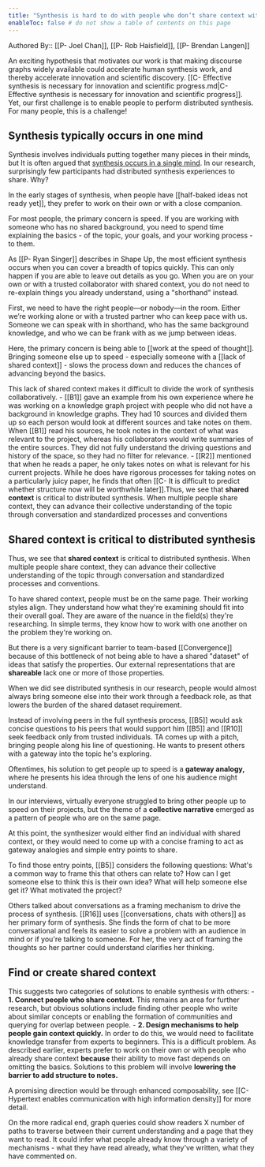 ```yaml
---
title: "Synthesis is hard to do with people who don’t share context with you"
enableToc: false # do not show a table of contents on this page
---
```


Authored By::  [[P- Joel Chan]], [[P- Rob Haisfield]], [[P- Brendan Langen]]

An exciting hypothesis that motivates our work is that making discourse graphs widely available could accelerate human synthesis work, and thereby accelerate innovation and scientific discovery. [[C- Effective synthesis is necessary for innovation and scientific progress.md|C- Effective synthesis is necessary for innovation and scientific progress]]. Yet, our first challenge is to enable people to perform distributed synthesis. For many people, this is a challenge!

## Synthesis typically occurs in one mind

Synthesis involves individuals putting together many pieces in their minds, but It is often argued that [synthesis occurs in a single mind](https://notes.andymatuschak.org/Great_creative_work_is_usually_the_product_of_a_single_person). In our research, surprisingly few participants had distributed synthesis experiences to share. Why? 

In the early stages of synthesis, when people have [[half-baked ideas not ready yet]], they prefer to work on their own or with a close companion. 

For most people, the primary concern is speed. If you are working with someone who has no shared background, you need to spend time explaining the basics - of the topic, your goals, and your working process - to them. 

As [[P- Ryan Singer]] describes in Shape Up, the most efficient synthesis occurs when you can cover a breadth of topics quickly. This can only happen if you are able to leave out details as you go. When you are on your own or with a trusted collaborator with shared context, you do not need to re-explain things you already understand, using a "shorthand" instead.

First, we need to have the right people—or nobody—in the room. Either we’re working alone or with a trusted partner who can keep pace with us. Someone we can speak with in shorthand, who has the same background knowledge, and who we can be frank with as we jump between ideas.

Here, the primary concern is being able to [[work at the speed of thought]]. Bringing someone else up to speed - especially someone with a [[lack of shared context]] - slows the process down and reduces the chances of advancing beyond the basics.  

This lack of shared context makes it difficult to divide the work of synthesis collaboratively. 
	- [[B1]] gave an example from his own experience where he was working on a knowledge graph project with people who did not have a background in knowledge graphs. They had 10 sources and divided them up so each person would look at different sources and take notes on them. When [[B1]] read his sources, he took notes in the context of what was relevant to the project, whereas his collaborators would write summaries of the entire sources. They did not fully understand the driving questions and history of the space, so they had no filter for relevance.
	- [[R2]] mentioned that when he reads a paper, he only takes notes on what is relevant for his current projects. While he does have rigorous processes for taking notes on a particularly juicy paper, he finds that often [[C- It is difficult to predict whether structure now will be worthwhile later]].Thus, we see that **shared context** is critical to distributed synthesis. When multiple people share context, they can advance their collective understanding of the topic through conversation and standardized processes and conventions

## Shared context is critical to distributed synthesis

Thus, we see that **shared context** is critical to distributed synthesis. When multiple people share context, they can advance their collective understanding of the topic through conversation and standardized processes and conventions. 

To have shared context, people must be on the same page. Their working styles align. They understand how what they're examining should fit into their overall goal. They are aware of the nuance in the field(s) they're researching. In simple terms, they know how to work with one another on the problem they're working on.   

But there is a very significant barrier to team-based [[Convergence]] because of this bottleneck of not being able to have a shared "dataset" of ideas that satisfy the properties. Our external representations that are **shareable** lack one or more of those properties. 

When we did see distributed synthesis in our research, people would almost always bring someone else into their work through a feedback role, as that lowers the burden of the shared dataset requirement. 

Instead of involving peers in the full synthesis process, [[B5]] would ask concise questions to his peers that would support him  [[B5]] and [[R10]] seek feedback only from trusted individuals. TA comes up with a pitch, bringing people along his line of questioning. He wants to present others with a gateway into the topic he's exploring. 

Oftentimes, his solution to get people up to speed is a **gateway analogy,** where he presents his idea through the lens of one his audience might understand.

In our interviews, virtually everyone struggled to bring other people up to speed on their projects, but the theme of a **collective narrative** emerged as a pattern of people who are on the same page.

At this point, the synthesizer would either find an individual with shared context, or they would need to come up with a concise framing to act as gateway analogies and simple entry points to share. 

To find those entry points, [[B5]] considers the following questions: What's a common way to frame this that others can relate to? How can I get someone else to think this is their own idea? What will help someone else get it? What motivated the project?

Others talked about conversations as a framing mechanism to drive the process of synthesis.  [[R16]] uses [[conversations, chats with others]] as her primary form of synthesis. She finds the form of chat to be more conversational and feels its easier to solve a problem with an audience in mind or if you're talking to someone.  For her, the very act of framing the thoughts so her partner could understand clarifies her thinking.

## Find or create shared context
This suggests two categories of solutions to enable synthesis with others:
	- **1. Connect people who share context.** This remains an area for further research, but obvious solutions include finding other people who write about similar concepts or enabling the formation of communities and querying for overlap between people.
	- **2. Design mechanisms to help people gain context quickly.** In order to do this, we would need to facilitate knowledge transfer from experts to beginners. This is a difficult problem. As described earlier, experts prefer to work on their own or with people who already share context **because** their ability to move fast depends on omitting the basics. Solutions to this problem will involve **lowering the barrier to add structure to notes.** 

A promising direction would be through enhanced composability, see [[C- Hypertext enables communication with high information density]] for more detail.

On the more radical end, graph queries could show readers X number of paths to traverse between their current understanding and a page that they want to read. It could infer what people already know through a variety of mechanisms - what they have read already, what they've written, what they have commented on.

